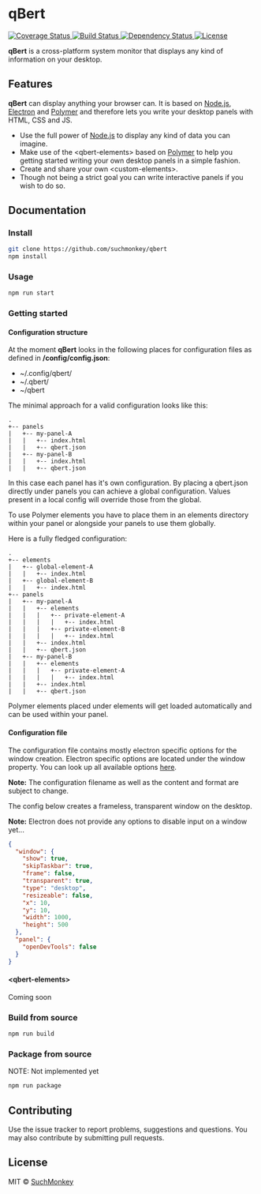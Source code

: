 # qBert

<p align="left">
  <a href="https://coveralls.io/r/SuchMonkey/qbert">
    <img src="https://img.shields.io/coveralls/SuchMonkey/qbert.svg?style=flat-square" alt="Coverage Status">
  </a>

  <a href="https://travis-ci.org/SuchMonkey/qbert">
    <img src="https://img.shields.io/travis/SuchMonkey/qbert.svg?style=flat-square" alt="Build Status">
  </a>

  <a href="https://david-dm.org/SuchMonkey/qbert.svg">
    <img src="https://david-dm.org/SuchMonkey/qbert.svg?style=flat-square" alt="Dependency Status">
  </a>

  <a href="https://github.com/SuchMonkey/qbert/blob/master/LICENSE.md">
    <img src="https://img.shields.io/npm/l/qbert.svg?style=flat-square" alt="License">
  </a>
</p>

**qBert** is a cross-platform system monitor that displays any kind of information on your desktop.

## Features

**qBert** can display anything your browser can. It is based on [Node.js](https://nodejs.org/), [Electron](https://github.com/atom/electron) and [Polymer](https://github.com/polymer/polymer) and therefore lets you write your desktop panels with HTML, CSS and JS.

  * Use the full power of [Node.js](https://nodejs.org/) to display any kind of data you can imagine.
  * Make use of the &lt;qbert-elements&gt; based on [Polymer](https://github.com/polymer/polymer) to help you getting started writing your own desktop panels in a simple fashion.
  * Create and share your own &lt;custom-elements&gt;.
  * Though not being a strict goal you can write interactive panels if you wish to do so.

## Documentation

### Install

```sh
git clone https://github.com/suchmonkey/qbert
npm install
```

### Usage

```sh
npm run start
```

### Getting started

#### Configuration structure

At the moment **qBert** looks in the following places for configuration files as defined in **/config/config.json**:

  * ~/.config/qbert/
  * ~/.qbert/
  * ~/qbert

The minimal approach for a valid configuration looks like this:
```
.
+-- panels
|   +-- my-panel-A
|   |   +-- index.html
|   |   +-- qbert.json
|   +-- my-panel-B
|   |   +-- index.html
|   |   +-- qbert.json
```
In this case each panel has it's own configuration. By placing a qbert.json directly under panels you can achieve a global configuration.
Values present in a local config will override those from the global.

To use Polymer elements you have to place them in an elements directory within your panel or alongside your panels to use them globally.

Here is a fully fledged configuration:
```
.
+-- elements
|   +-- global-element-A
|   |   +-- index.html
|   +-- global-element-B
|   |   +-- index.html
+-- panels
|   +-- my-panel-A
|   |   +-- elements
|   |   |   +-- private-element-A
|   |   |   |   +-- index.html
|   |   |   +-- private-element-B
|   |   |   |   +-- index.html
|   |   +-- index.html
|   |   +-- qbert.json
|   +-- my-panel-B
|   |   +-- elements
|   |   |   +-- private-element-A
|   |   |   |   +-- index.html
|   |   +-- index.html
|   |   +-- qbert.json
```

Polymer elements placed under elements will get loaded automatically and can be used within your panel.

#### Configuration file

The configuration file contains mostly electron specific options for the window creation. Electron specific options are located under the window property. You can look up all available options [here](https://github.com/atom/electron/blob/master/docs/api/browser-window.md).

**Note:** The configuration filename as well as the content and format are subject to change.

The config below creates a frameless, transparent window on the desktop.

**Note:** Electron does not provide any options to disable input on a window yet...

```json
{
  "window": {
    "show": true,
    "skipTaskbar": true,
    "frame": false,
    "transparent": true,
    "type": "desktop",
    "resizeable": false,
    "x": 10,
    "y": 10,
    "width": 1000,
    "height": 500
  },
  "panel": {
    "openDevTools": false
  }
}
```

#### &lt;qbert-elements&gt;

Coming soon

### Build from source

```sh
npm run build
```

### Package from source

NOTE: Not implemented yet
```sh
npm run package
```

## Contributing

Use the issue tracker to report problems, suggestions and questions.
You may also contribute by submitting pull requests.

## License

MIT © [SuchMonkey](http://github.com/SuchMonkey)
